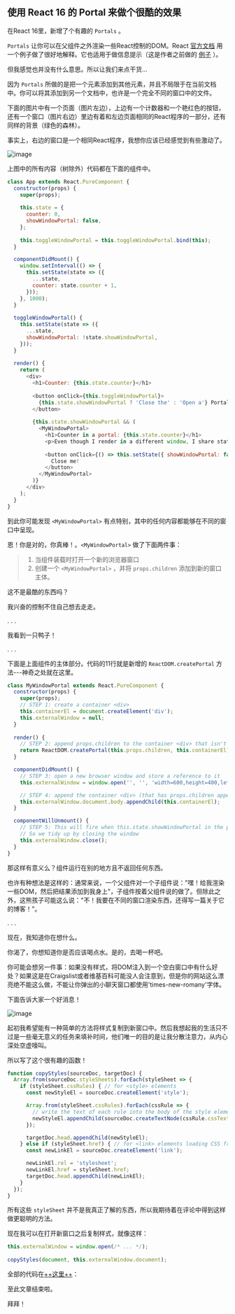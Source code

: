 ## 使用 React 16 的 Portal 来做个很酷的效果

在React 16里，新增了个有趣的 `Portals` 。

`Portals` 让你可以在父组件之外渲染一些React控制的DOM。React [<u>官方文档</u>](https://reactjs.org/docs/portals.html) 用一个例子做了很好地解释。它也适用于做信息提示（这是作者之前做的 [<u>例子</u>](https://codepen.io/davidgilbertson/pen/ooXVyw) ）。

但我感觉也并没有什么意思。所以让我们来点干货...

因为 `Portals` 所做的是把一个元素添加到其他元素，并且不局限于在当前文档中。你可以将其添加到另一个文档中，也许是一个完全不同的窗口中的文件。


下面的图片中有一个页面（图片左边），上边有一个计数器和一个艳红色的按钮，还有一个窗口（图片右边）里边有着和左边页面相同的React程序的一部分，还有同样的背景（绿色的森林）。

事实上，右边的窗口是一个相同React程序，我想你应该已经感觉到有些激动了。

![image](https://cdn-images-1.medium.com/max/2000/1*ogsV-9IGNtaVjne2fb_oEA.png)

上图中的所有内容（树除外）代码都在下面的组件中。

```javascript
class App extends React.PureComponent {
  constructor(props) {
    super(props);
    
    this.state = {
      counter: 0,
      showWindowPortal: false,
    };
    
    this.toggleWindowPortal = this.toggleWindowPortal.bind(this);
  }

  componentDidMount() {
    window.setInterval(() => {
      this.setState(state => ({
        ...state,
        counter: state.counter + 1,
      }));
    }, 1000);
  }
  
  toggleWindowPortal() {
    this.setState(state => ({
      ...state,
      showWindowPortal: !state.showWindowPortal,
    }));
  }
  
  render() {
    return (
      <div>
        <h1>Counter: {this.state.counter}</h1>
        
        <button onClick={this.toggleWindowPortal}>
          {this.state.showWindowPortal ? 'Close the' : 'Open a'} Portal
        </button>
        
        {this.state.showWindowPortal && (
          <MyWindowPortal>
            <h1>Counter in a portal: {this.state.counter}</h1>
            <p>Even though I render in a different window, I share state!</p>
            
            <button onClick={() => this.setState({ showWindowPortal: false })} >
              Close me!
            </button>
          </MyWindowPortal>
        )}
      </div>
    );
  }
}
```

到此你可能发现 `<MyWindowPortal>` 有点特别，其中的任何内容都能够在不同的窗口中呈现。

恩！你是对的，你真棒！。`<MyWindowPortal>` 做了下面两件事：

>1. 当组件装载时打开一个新的浏览器窗口
>2. 创建一个 `<MyWindowPortal>` ，并将 `props.children` 添加到新的窗口主体。

这不是最酷的东西吗？

我兴奋的控制不住自己想去走走。

.   .   .

我看到一只鸭子！

.   .   .


下面是上面组件的主体部分。代码的11行就是新增的 `ReactDOM.createPortal` 方法---神奇之处就在这里。


```javascript
class MyWindowPortal extends React.PureComponent {
  constructor(props) {
    super(props);
    // STEP 1: create a container <div>
    this.containerEl = document.createElement('div');
    this.externalWindow = null;
  }
  
  render() {
    // STEP 2: append props.children to the container <div> that isn't mounted anywhere yet
    return ReactDOM.createPortal(this.props.children, this.containerEl);
  }

  componentDidMount() {
    // STEP 3: open a new browser window and store a reference to it
    this.externalWindow = window.open('', '', 'width=600,height=400,left=200,top=200');

    // STEP 4: append the container <div> (that has props.children appended to it) to the body of the new window
    this.externalWindow.document.body.appendChild(this.containerEl);
  }

  componentWillUnmount() {
    // STEP 5: This will fire when this.state.showWindowPortal in the parent component becomes false
    // So we tidy up by closing the window
    this.externalWindow.close();
  }
}
```
那这样有意义么？组件运行在别的地方且不返回任何东西。

也许有种想法是这样的：通常来说，一个父组件对一个子组件说："嘿！给我渲染一些DOM，然后把结果添加到我身上"，子组件按着父组件说的做了。但除此之外，这熊孩子可能这么说："不！我要在不同的窗口渲染东西，还得写一篇关于它的博客！"。

.   .   .

现在，我知道你在想什么。

你渴了，你想知道你是否应该喝点水。是的，去喝一杯吧。

你可能会想另一件事：如果没有样式，将DOM注入到一个空白窗口中有什么好处？如果这是在Craigslist或者维基百科可能没人会注意到，但是你的网站这么漂亮绝不能这么做，不能让你弹出的小聊天窗口都使用'times-new-romany'字体。

下面告诉大家一个好消息！

![image](https://cdn-images-1.medium.com/max/2000/1*eU-7ArIucnG5OreaPIJlEg.png)

起初我希望能有一种简单的方法将样式复制到新窗口中。然后我想起我的生活只不过是一些毫无意义的任务来填补时间，他们唯一的目的是让我分散注意力，从内心深处空虚嚎叫。

所以写了这个很有趣的函数！


```javascript
function copyStyles(sourceDoc, targetDoc) {
  Array.from(sourceDoc.styleSheets).forEach(styleSheet => {
    if (styleSheet.cssRules) { // for <style> elements
      const newStyleEl = sourceDoc.createElement('style');

      Array.from(styleSheet.cssRules).forEach(cssRule => {
        // write the text of each rule into the body of the style element
        newStyleEl.appendChild(sourceDoc.createTextNode(cssRule.cssText));
      });

      targetDoc.head.appendChild(newStyleEl);
    } else if (styleSheet.href) { // for <link> elements loading CSS from a URL
      const newLinkEl = sourceDoc.createElement('link');

      newLinkEl.rel = 'stylesheet';
      newLinkEl.href = styleSheet.href;
      targetDoc.head.appendChild(newLinkEl);
    }
  });
}
```

所有这些 `styleSheet` 并不是我真正了解的东西，所以我期待着在评论中得到这样做更聪明的方法。

现在我可以在打开新窗口之后复制样式，就像这样：


```javascript
this.externalWindow = window.open(/* ... */);
                                  
copyStyles(document, this.externalWindow.document);
```

全部的代码在[++这里++](https://codepen.io/anon/pen/EoYKde)：

至此文章结束啦。

拜拜！